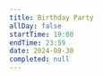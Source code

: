 ```yaml
---
title: Birthday Party
allDay: false
startTime: 19:00
endTime: 23:59
date: 2024-08-30
completed: null
---
```

